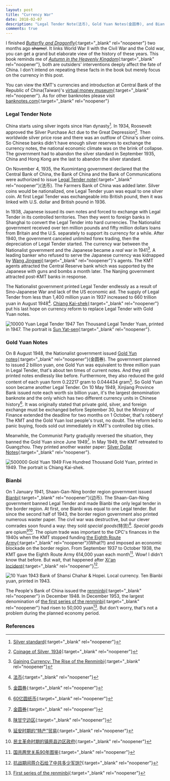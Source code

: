 ```yaml
---
layout: post
title: "Currency War"
date: 2018-02-07
description: "Legal Tender Note(法币), Gold Yuan Notes(金圆券), and Bianbi(边币). Butterfly and Dragonfly: two crafty Communist Parties and two naive presidents."
comments: true
---
```

I finished [*Butterfly and Dragonfly*](https://www.amazon.com/Butterfly-Dragonfly-Civil-1944-1950-Chinese/dp/7509772346){:target="_blank" rel="noopener"} two months ago ~~shame!~~. It links World War II with the Civil War and the Cold war, you can get a grand but elaborate view of the history of these years. This book reminds me of [*Autumn in the Heavenly Kingdom*](https://www.amazon.com/Autumn-Heavenly-Kingdom-China-Taiping-ebook/dp/B0050DIX42){:target="_blank" rel="noopener"}, both are outsiders' interventions deeply affect the fate of China. I don't intend on repeating these facts in the book but merely focus on the currency in this post.

You can view the KMT's currencies and introduction at Central Bank of the Republic of China(Taiwan)'s [virtual money museum](https://museum.cbc.gov.tw/en/p6_1.aspx?menu=3&id=6){:target="_blank" rel="noopener"}. As for other banknotes please visit [banknotes.com](https://www.banknotes.com/cn.htm){:target="_blank" rel="noopener"}

### Legal Tender Note
China starts using silver ingots since Han dynasty[^1]. In 1934, Roosevelt approved the Silver Purchase Act due to the Great Depression[^2]. Then worldwide silver price rose and there was an outflow of China's silver coins. So Chinese banks didn't have enough silver reserves to exchange the currency notes, the national economic climate was on the brink of collapse. The government had to abandon the silver standard in September 1935, China and Hong Kong are the last to abandon the silver standard.

On November 4, 1935, the Kuomintang government declared that the Central Bank of China, the Bank of China and the Bank of Communications were authorized to issue [Legal Tender note](https://www.wikiwand.com/zh-hans/%E6%B3%95%E5%B9%A3){:target="_blank" rel="noopener"}(法币). The Farmers Bank of China was added later. Silver coins would be nationalized, one Legal Tender yuan was equal to one silver coin. At first Legal Tender was exchangeable into British pound, then it was linked with U.S. dollar and British pound in 1936.

In 1938, Japanese issued its own notes and forced to exchange with Legal Tender in its controlled territories.
Then they went to foreign banks in Shanghai to convert the Legal Tender into hard currencies. The Nationalist government received over ten million pounds and fifty million dollars loans from Britain and the U.S. separately to support its currency for a while. After 1940, the government canceled unlimited forex trading, then the depreciation of Legal Tender started. The currency war between the Nationalist government and the Japanese became a *real* war in 1941[^3]. A leading banker who refused to serve the Japanese currency was kidnapped by [Wang Jingwei](https://www.wikiwand.com/en/Wang_Jingwei){:target="_blank" rel="noopener"}'s agents. The KMT agents attracted the Central Reserve bank which was supported by the Japanese with guns and bombs a month later. The Nanjing government attracted post-KMT banks in response.

The Nationalist government printed Legal Tender endlessly as a result of Sino-Japanese War and lack of the US economic aid. The supply of Legal Tender from less than 1,400 million yuan in 1937 increased to 660 trillion yuan in August 1948[^4]. [Chiang Kai-shek](https://en.wikipedia.org/wiki/Chiang_Kai-shek){:target="_blank" rel="noopener"} put his last hope on currency reform to replace Legal Tender with Gold Yuan notes.

![10000 Yuan Legal Tender 1947](https://www.banknotes.com/cn318.jpg)
Ten Thousand Legal Tender Yuan, printed in 1947. The portrait is [Sun Yat-sen](https://www.wikiwand.com/en/Sun_Yat-sen){:target="_blank" rel="noopener"}.

### Gold Yuan Notes
On 8 August 1948, the Nationalist government issued [Gold Yun notes](https://www.wikiwand.com/zh-hans/%E9%87%91%E5%9C%93%E5%88%B8){:target="_blank" rel="noopener"}(金圆券). The government planned to issued 2 billion yuan, one Gold Yun was equivalent to three million yuan in Legal Tender, that's about ten times of current notes. And they still printed notes endlessly like before. Furthermore, they also reduced the gold content of each yuan form 0.22217 gram to 0.044434 gram[^5]. So Gold Yuan soon became another Legal Tender. On 10 May 1949, Xinjiang Province Bank issued note each worth six billion yuan, it's the largest denomination banknote and the only which has two different currency units in Chinese history[^6]. It was originally stated that private gold, silver, and foreign exchange must be exchanged before September 30, but the Ministry of Finance extended the deadline for two months on 1 October, that's robbery! The KMT and the Gold Yuan lost people's trust, no doubt. The reform led to panic buying, foods sold out immediately in KMT's controlled big cities.

Meanwhile, the Communist Party gradually reversed the situation, they banned the Gold Yuan since June 1949[^5]. In May 1949, the KMT retreated to Guangzhou. They printed another waster paper: [Silver Dollar Notes](https://www.wikiwand.com/zh-hans/%E9%8A%80%E5%9C%93%E5%88%B8){:target="_blank" rel="noopener"}.

![500000 Gold Yuan 1949](https://www.banknotes.com/cn424e.jpg)
Five Hundred Thousand Gold Yuan, printed in 1949. The portrait is Chiang Kai-shek.

### Bianbi
On 1 January 1941, Shaan-Gan-Ning border region government issued [Bianbi](https://www.wikiwand.com/zh-hans/%E8%BE%B9%E5%B8%81){:target="_blank" rel="noopener"}(边币). The Shaan-Gan-Ning government banned Legal Tender and made Bianbi the only legal tender in the border region. At first, one Bianbi was equal to one Legal tender. But since the second half of 1943, the border region government also printed numerous waster paper. The civil war was destructive, but our clever comrades soon found a way: they sold *special goods*(特货)[^7]. *Special goods* are opium[^8][^9]. The opium trade was important to the CPC's finances in the 1940s when the KMT stopped funding [the Eighth Route Army](https://www.wikiwand.com/en/Eighth_Route_Army){:target="_blank" rel="noopener"}(What?!) and imposed an economic blockade on the border region. From September 1937 to October 1938, the KMT gave the Eighth Route Army 614,000 yuan each month[^10]. Wow! I didn't know that before. But wait, that happened after [Xi'an Incident](https://www.wikiwand.com/en/Xi%27an_Incident){:target="_blank" rel="noopener"}[^11].

![10 Yuan 1943 Bank of Shansi Chahar & Hopei. Local currency.](https://www.banknotes.com/CNS3160.JPG)
Ten Bianbi yuan, printed in 1943.

The People's Bank of China issued the [renminbi](https://www.wikiwand.com/en/Renminbi){:target="_blank" rel="noopener"} in December 1948. In December 1953, the largest denomination of [the first series of the renminbi](https://www.wikiwand.com/en/First_series_of_the_renminbi){:target="_blank" rel="noopener"} had risen to 50,000 yuan[^12]. But don't worry, that's not a problem during the planned economy period.
### References
[^1]: [Silver standard](https://www.wikiwand.com/en/Silver_standard#/China){:target="_blank" rel="noopener"}

[^2]: [Coinage of Silver, 1934](https://en.wikisource.org/wiki/Coinage_of_Silver,_1934){:target="_blank" rel="noopener"}

[^3]: [Gaining Currency: The Rise of the Renminbi](https://books.google.com/books?id=CQwBDQAAQBAJ&printsec=frontcover#v=onepage&q&f=false){:target="_blank" rel="noopener"}

[^4]: [法币](https://www.wikiwand.com/zh-hans/%E6%B3%95%E5%B9%A3){:target="_blank" rel="noopener"}

[^5]: [金圆券](https://www.wikiwand.com/zh-hans/%E9%87%91%E5%9C%93%E5%88%B8){:target="_blank" rel="noopener"}

[^6]: [60亿圆纸币](https://www.wikiwand.com/zh-hans/60%E5%84%84%E5%9C%93%E7%B4%99%E5%B9%A3){:target="_blank" rel="noopener"}

[^7]: [陕甘宁边区](https://www.wikiwand.com/zh-hans/%E9%99%95%E7%94%98%E5%AE%81%E8%BE%B9%E5%8C%BA#/%E7%BB%8F%E6%B5%8E%E4%BD%9C%E7%89%A9%E5%92%8C%E9%B8%A6%E7%89%87%E7%A7%8D%E6%A4%8D){:target="_blank" rel="noopener"}

[^8]: [延安时期的“特产”贸易](https://commondatastorage.googleapis.com/letscorp_archive/archives/100533){:target="_blank" rel="noopener"}

[^9]: [民主革命时期的镇原县边区政府](https://web.archive.org/web/20120829213641/http://www.gs.xinhuanet.com/dfpd/2005-11/01/content_5484505.htm){:target="_blank" rel="noopener"}

[^10]: [国共两党关系90年图鉴](https://books.google.com/books?id=cYw7DwAAQBAJ&pg=PA266&lpg=PA266&dq=%E5%9B%BD%E6%B0%91%E5%85%9A+%E5%85%AB%E8%B7%AF%E5%86%9B+%E5%86%9B%E8%B4%B9&source=bl&ots=kVIYxhTCgE&sig=aFWmvJBBNvrsbN3hC2AI9hjIbbI&hl=en&sa=X&ved=0ahUKEwi66O_l6pLZAhVM2GMKHSubA_0Q6AEIOTAC#v=onepage&q=%E5%85%AB%E8%B7%AF%E5%86%9B%E5%86%9B%E8%B4%B9&f=false){:target="_blank" rel="noopener"}

[^11]: [抗战期间蒋介石给了中共多少军饷?](http://view.news.qq.com/zt2013/bljjx/index.htm){:target="_blank" rel="noopener"}

[^12]: [First series of the renminbi](https://www.wikiwand.com/en/First_series_of_the_renminbi){:target="_blank" rel="noopener"}